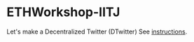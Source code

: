 # ETHWorkshop-IITJ

Let's make a Decentralized Twitter (DTwitter)
See [instructions](./instructions).